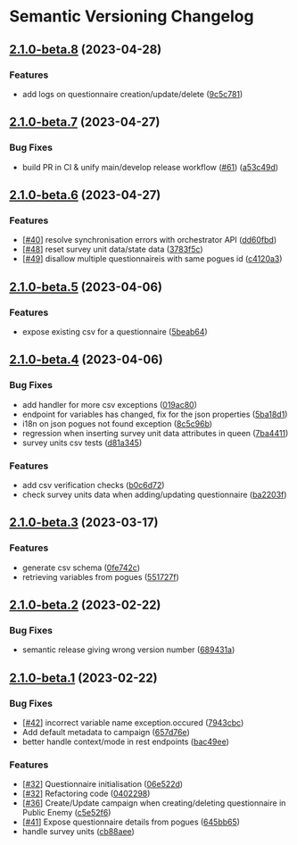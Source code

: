 # Semantic Versioning Changelog

## [2.1.0-beta.8](https://github.com/InseeFr/Public-Enemy-Back-Office/compare/2.1.0-beta.7...2.1.0-beta.8) (2023-04-28)


### Features

* add logs on questionnaire creation/update/delete ([9c5c781](https://github.com/InseeFr/Public-Enemy-Back-Office/commit/9c5c781881da7cab8a184f850ceda675f750c8f9))

## [2.1.0-beta.7](https://github.com/InseeFr/Public-Enemy-Back-Office/compare/2.1.0-beta.6...2.1.0-beta.7) (2023-04-27)


### Bug Fixes

* build PR in CI & unify main/develop  release workflow ([#61](https://github.com/InseeFr/Public-Enemy-Back-Office/issues/61)) ([a53c49d](https://github.com/InseeFr/Public-Enemy-Back-Office/commit/a53c49d1056729b04323c3895ae753e4b827ef7f))

## [2.1.0-beta.6](https://github.com/InseeFr/Public-Enemy-Back-Office/compare/2.1.0-beta.5...2.1.0-beta.6) (2023-04-27)


### Features

* [[#40](https://github.com/InseeFr/Public-Enemy-Back-Office/issues/40)] resolve synchronisation errors with orchestrator API ([dd60fbd](https://github.com/InseeFr/Public-Enemy-Back-Office/commit/dd60fbd702e964cbf1058926c17ba7036d643eec))
* [[#48](https://github.com/InseeFr/Public-Enemy-Back-Office/issues/48)] reset survey unit data/state data ([3783f5c](https://github.com/InseeFr/Public-Enemy-Back-Office/commit/3783f5cf6891ae7c91fafd3083e7a69b6ec7d652))
* [[#49](https://github.com/InseeFr/Public-Enemy-Back-Office/issues/49)] disallow multiple questionnaireis with same pogues id ([c4120a3](https://github.com/InseeFr/Public-Enemy-Back-Office/commit/c4120a3aaa8b5db15d9c14e17c33222d75eb3c1d))

## [2.1.0-beta.5](https://github.com/InseeFr/Public-Enemy-Back-Office/compare/2.1.0-beta.4...2.1.0-beta.5) (2023-04-06)


### Features

* expose existing csv for a questionnaire ([5beab64](https://github.com/InseeFr/Public-Enemy-Back-Office/commit/5beab649047fa3757dbf5da6f765be6935e6f043))

## [2.1.0-beta.4](https://github.com/InseeFr/Public-Enemy-Back-Office/compare/2.1.0-beta.3...2.1.0-beta.4) (2023-04-06)


### Bug Fixes

* add handler for more csv exceptions ([019ac80](https://github.com/InseeFr/Public-Enemy-Back-Office/commit/019ac809929802e846361cf0c728b81145ec912c))
* endpoint for variables has changed, fix for the json properties ([5ba18d1](https://github.com/InseeFr/Public-Enemy-Back-Office/commit/5ba18d15fed4753a6a709c976e1ea6dbcec535cb))
* i18n on json pogues not found exception ([8c5c96b](https://github.com/InseeFr/Public-Enemy-Back-Office/commit/8c5c96b1b29e7db22bb9805d59de0667e9f55fd0))
* regression when inserting survey unit data attributes in queen ([7ba4411](https://github.com/InseeFr/Public-Enemy-Back-Office/commit/7ba44112d09c4e87f6ba7cecffd7386b7703046c))
* survey units csv tests ([d81a345](https://github.com/InseeFr/Public-Enemy-Back-Office/commit/d81a3458921d728367f7a52baf129379636552d9))


### Features

* add csv verification checks ([b0c6d72](https://github.com/InseeFr/Public-Enemy-Back-Office/commit/b0c6d72597d7e88750e7c9dfaecd014e019bdb3d))
* check survey units data when adding/updating questionnaire ([ba2203f](https://github.com/InseeFr/Public-Enemy-Back-Office/commit/ba2203f9503e7b3366606ee2fde120e32315a366))

## [2.1.0-beta.3](https://github.com/InseeFr/Public-Enemy-Back-Office/compare/2.1.0-beta.2...2.1.0-beta.3) (2023-03-17)


### Features

* generate csv schema ([0fe742c](https://github.com/InseeFr/Public-Enemy-Back-Office/commit/0fe742c285536763517cc1ee736482a9adf76a1a))
* retrieving variables from pogues ([551727f](https://github.com/InseeFr/Public-Enemy-Back-Office/commit/551727fb1c0e93a0110fb6755325dc8926c44c13))

## [2.1.0-beta.2](https://github.com/InseeFr/Public-Enemy-Back-Office/compare/2.1.0-beta.1...2.1.0-beta.2) (2023-02-22)


### Bug Fixes

* semantic release giving wrong version number ([689431a](https://github.com/InseeFr/Public-Enemy-Back-Office/commit/689431a00142e8a1d0bed4d336f7ec73ca675d77))

## [2.1.0-beta.1](https://github.com/InseeFr/Public-Enemy-Back-Office/compare/2.0.0...2.1.0-beta.1) (2023-02-22)


### Bug Fixes

* [[#42](https://github.com/InseeFr/Public-Enemy-Back-Office/issues/42)] incorrect variable name exception.occured ([7943cbc](https://github.com/InseeFr/Public-Enemy-Back-Office/commit/7943cbc69800d22edbfae0045fc27bf78e8767b0))
* Add default metadata to campaign ([657d76e](https://github.com/InseeFr/Public-Enemy-Back-Office/commit/657d76eab5a88071b50c32228b48c10241f6ca1e))
* better handle context/mode in rest endpoints ([bac49ee](https://github.com/InseeFr/Public-Enemy-Back-Office/commit/bac49ee3181a53ccecde28925b83499b7e0e966d))


### Features

* [[#32](https://github.com/InseeFr/Public-Enemy-Back-Office/issues/32)] Questionnaire initialisation ([06e522d](https://github.com/InseeFr/Public-Enemy-Back-Office/commit/06e522d2b7bf718b1a2feb846a6d71bf1732c3b7))
* [[#32](https://github.com/InseeFr/Public-Enemy-Back-Office/issues/32)] Refactoring code ([0402298](https://github.com/InseeFr/Public-Enemy-Back-Office/commit/04022984f0b33f98192c05314ce4e8bcffc23546))
* [[#36](https://github.com/InseeFr/Public-Enemy-Back-Office/issues/36)] Create/Update campaign when creating/deleting questionnaire in Public Enemy ([c5e52f6](https://github.com/InseeFr/Public-Enemy-Back-Office/commit/c5e52f6c37f9e92e837ba618c1e617ef117a1dcd))
* [[#41](https://github.com/InseeFr/Public-Enemy-Back-Office/issues/41)] Expose questionnaire details from pogues ([645bb65](https://github.com/InseeFr/Public-Enemy-Back-Office/commit/645bb650a7ec7bfe57dcc3fe5d14015dc39c2c81))
* handle survey units ([cb88aee](https://github.com/InseeFr/Public-Enemy-Back-Office/commit/cb88aee3579c87008d7061b0120dc9fe61fe9c81))
